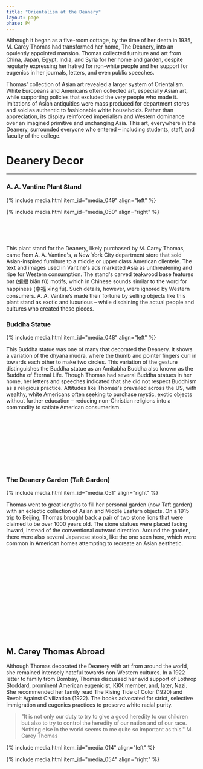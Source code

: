 ```yaml
---
title: "Orientalism at the Deanery"
layout: page
phase: P4
---
```


Although it began as a five-room cottage, by the time of her death in 1935, M. Carey Thomas had transformed her home, The Deanery, into an opulently appointed mansion. Thomas collected furniture and art from China, Japan, Egypt, India, and Syria for her home and garden, despite regularly expressing her hatred for non-white people and her support for eugenics in her journals, letters, and even public speeches. ​

Thomas' collection of Asian art revealed a larger system of Orientalism. White Europeans and Americans often collected art, especially Asian art, while supporting policies that excluded the very people who made it. Imitations of Asian antiquities were mass produced for department stores and sold as authentic to fashionable white households. Rather than appreciation, its display reinforced imperialism and Western dominance over an imagined primitive and unchanging Asia. This art, everywhere in the Deanery, surrounded everyone who entered – including students, staff, and faculty of the college. 

# Deanery Decor
---

### A. A. Vantine Plant Stand 

{% include media.html item_id="media_049" align="left" %}

{% include media.html item_id="media_050" align="right" %}

<br />
<br />
<br />

This plant stand for the Deanery, likely purchased by M. Carey Thomas, came from A. A. Vantine's, a New York City department store that sold Asian-inspired furniture to a middle or upper class American clientele. The text and images used in Vantine's ads marketed Asia as unthreatening and ripe for Western consumption. The stand's carved teakwood base features bat (蝙蝠 biān fú) motifs, which in Chinese sounds similar to the word for happiness (幸福 xìng fú). Such details, however, were ignored by Western consumers. A. A. Vantine’s made their fortune by selling objects like this plant stand as exotic and luxurious – while disdaining the actual people and cultures who created these pieces. ​

### Buddha Statue 

{% include media.html item_id="media_048" align="left" %}

This Buddha statue was one of many that decorated the Deanery. It shows a variation of the dhyana mudra, where the thumb and pointer fingers curl in towards each other to make two circles. This variation of the gesture distinguishes the Buddha statue as an Amitabha Buddha also known as the Buddha of Eternal Life. Though Thomas had several Buddha statues in her home, her letters and speeches indicated that she did not respect Buddhism as a religious practice. Attitudes like Thomas's prevailed across the US, with wealthy, white Americans often seeking to purchase mystic, exotic objects without further education – reducing non-Christian religions into a commodity to satiate American consumerism. ​

<br />
<br />
<br />
<br />
<br />
<br /> 
<br /> 
<br /> 

### The Deanery Garden (Taft Garden)

{% include media.html item_id="media_051" align="right" %}

Thomas went to great lengths to fill her personal garden (now Taft garden) with an eclectic collection of Asian and Middle Eastern objects. On a 1915 trip to Beijing, Thomas brought back a pair of two stone lions that were claimed to be over 1000 years old. The stone statues were placed facing inward, instead of the conventional outward direction. Around the garden, there were also several Japanese stools, like the one seen here, which were common in American homes attempting to recreate an Asian aesthetic. ​

<br />
<br /> 
<br /> 
<br /> 
<br />
<br />
<br />
<br />
<br /> 
<br /> 
<br /> 
<br />
<br /> 

## M. Carey Thomas Abroad 

Although Thomas decorated the Deanery with art from around the world, she remained intensely hateful towards non-Western cultures. In a 1922 letter to family from Bombay, Thomas discussed her avid support of Lothrop Stoddard, prominent American eugenicist, KKK member, and, later, Nazi. She recommended her family read The Rising Tide of Color (1920) and Revolt Against Civilization (1922). The books advocated for strict, selective immigration and eugenics practices to preserve white racial purity.​

> "It is not only our duty to try to give a good heredity to our children but also to try to control the heredity of our nation and of our race. Nothing else in the world seems to me quite so important as this." M. Carey Thomas ​

​{% include media.html item_id="media_014" align="left" %}

​{% include media.html item_id="media_054" align="right" %}
